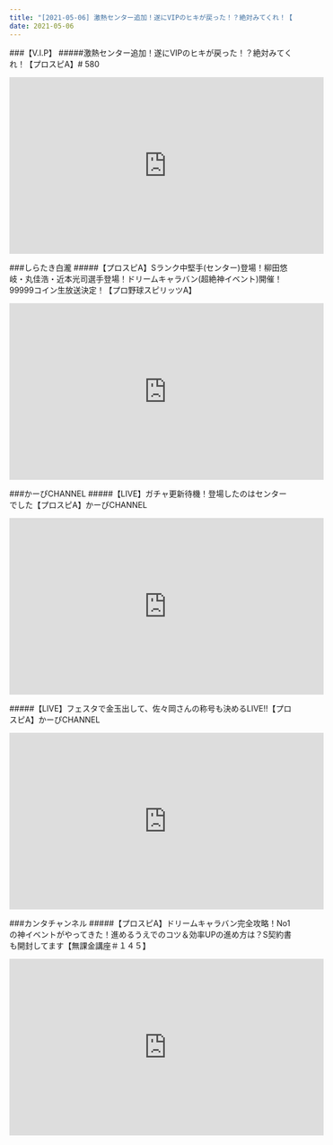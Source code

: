 ```yaml
---
title: "[2021-05-06] 激熱センター追加！遂にVIPのヒキが戻った！？絶対みてくれ！【プロスピA】# 580 他"
date: 2021-05-06
---
```

###【V.I.P】
#####激熱センター追加！遂にVIPのヒキが戻った！？絶対みてくれ！【プロスピA】# 580
<iframe width="560" height="315" src="https://www.youtube.com/embed/_i9YZ41zEbw" frameborder="0" allow="accelerometer; autoplay; clipboard-write; encrypted-media; gyroscope; picture-in-picture" allowfullscreen></iframe>

###しらたき白瀧
#####【プロスピA】Sランク中堅手(センター)登場！柳田悠岐・丸佳浩・近本光司選手登場！ドリームキャラバン(超絶神イベント)開催！99999コイン生放送決定！【プロ野球スピリッツA】
<iframe width="560" height="315" src="https://www.youtube.com/embed/tMIQObaegAU" frameborder="0" allow="accelerometer; autoplay; clipboard-write; encrypted-media; gyroscope; picture-in-picture" allowfullscreen></iframe>

###かーぴCHANNEL
#####【LIVE】ガチャ更新待機！登場したのはセンターでした【プロスピA】かーぴCHANNEL
<iframe width="560" height="315" src="https://www.youtube.com/embed/yL-926oxF18" frameborder="0" allow="accelerometer; autoplay; clipboard-write; encrypted-media; gyroscope; picture-in-picture" allowfullscreen></iframe>

#####【LIVE】フェスタで金玉出して、佐々岡さんの称号も決めるLIVE!!【プロスピA】かーぴCHANNEL
<iframe width="560" height="315" src="https://www.youtube.com/embed/gjvhiOxpERw" frameborder="0" allow="accelerometer; autoplay; clipboard-write; encrypted-media; gyroscope; picture-in-picture" allowfullscreen></iframe>

###カンタチャンネル
#####【プロスピA】ドリームキャラバン完全攻略！No1の神イベントがやってきた！進めるうえでのコツ＆効率UPの進め方は？S契約書も開封してます【無課金講座＃１４５】
<iframe width="560" height="315" src="https://www.youtube.com/embed/QOoJiXWo_Zk" frameborder="0" allow="accelerometer; autoplay; clipboard-write; encrypted-media; gyroscope; picture-in-picture" allowfullscreen></iframe>

